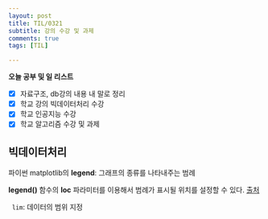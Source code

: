 ```yaml
---
layout: post
title: TIL/0321
subtitle: 강의 수강 및 과제
comments: true
tags: [TIL]

---
```

**오늘 공부 및  일 리스트**

 - [x] 자료구조, db강의 내용 내 말로 정리
 - [x] 학교 강의 빅데이터처리 수강
 - [x] 학교 인공지능 수강
 - [x] 학교 알고리즘 수강 및 과제

## 빅데이터처리 
파이썬 matplotlib의 **legend**: 그래프의 종류를 나타내주는 범례

**legend()** 함수의 **loc** 파라미터를 이용해서 범례가 표시될 위치를 설정할 수 있다. [출처](https://codetorial.net/matplotlib/set_legend.html)

<code> lim</code>: 데이터의 범위 지정
